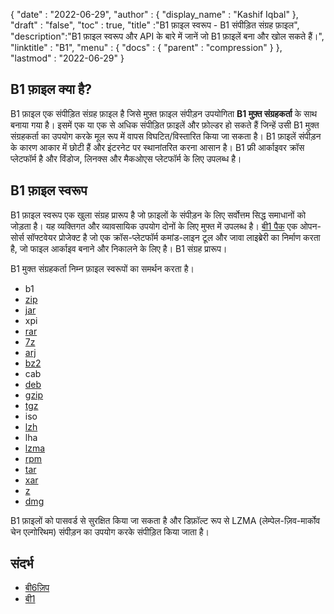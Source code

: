 {
  "date" : "2022-06-29",
  "author" : {
    "display_name" : "Kashif Iqbal"
},
  "draft" : "false",
  "toc" : true,
  "title" :"B1 फ़ाइल स्वरूप - B1 संपीड़ित संग्रह फ़ाइल",
  "description":"B1 फ़ाइल स्वरूप और API के बारे में जानें जो B1 फ़ाइलें बना और खोल सकते हैं।",
  "linktitle" : "B1",
  "menu" : {
    "docs" : {
      "parent" : "compression"
}
},
  "lastmod" : "2022-06-29"
}

## B1 फ़ाइल क्या है?

B1 फ़ाइल एक संपीड़ित संग्रह फ़ाइल है जिसे मुफ़्त फ़ाइल संपीड़न उपयोगिता **B1 मुफ़्त संग्रहकर्ता** के साथ बनाया गया है। इसमें एक या एक से अधिक संपीड़ित फ़ाइलें और फ़ोल्डर हो सकते हैं जिन्हें उसी B1 मुक्त संग्रहकर्ता का उपयोग करके मूल रूप में वापस विघटित/विस्तारित किया जा सकता है। B1 फ़ाइलें संपीड़न के कारण आकार में छोटी हैं और इंटरनेट पर स्थानांतरित करना आसान है। B1 फ्री आर्काइवर क्रॉस प्लेटफॉर्म है और विंडोज, लिनक्स और मैकओएस प्लेटफॉर्म के लिए उपलब्ध है।

## B1 फ़ाइल स्वरूप

B1 फ़ाइल स्वरूप एक खुला संग्रह प्रारूप है जो फ़ाइलों के संपीड़न के लिए सर्वोत्तम सिद्ध समाधानों को जोड़ता है। यह व्यक्तिगत और व्यावसायिक उपयोग दोनों के लिए मुफ्त में उपलब्ध है। [बी1 पैक](https://github.com/b1-pack/b1-pack) एक ओपन-सोर्स सॉफ्टवेयर प्रोजेक्ट है जो एक क्रॉस-प्लेटफॉर्म कमांड-लाइन टूल और जावा लाइब्रेरी का निर्माण करता है, जो फाइल आर्काइव बनाने और निकालने के लिए है। B1 संग्रह प्रारूप।

B1 मुक्त संग्रहकर्ता निम्न फ़ाइल स्वरूपों का समर्थन करता है।

* b1
* [zip](/hi/compression/zip/)
* [jar](/hi/programming/jar/)
* xpi
* [rar](/hi/compression/rar/)
* [7z](/hi/compression/7z/)
* [arj](/hi/compression/arj/)
* [bz2](/hi/compression/bz2/)
* cab
* [deb](/hi/compression/deb/)
* [gzip](/hi/compression/gzip/)
* [tgz](/hi/compression/tgz/)
* iso
* [lzh](/hi/compression/lzh/)
* lha
* [lzma](/hi/compression/lzma/)
* [rpm](/hi/compression/rpm/)
* [tar](/hi/compression/tar/)
* [xar](/hi/compression/xar/)
* [z](/hi/compression/z/)
* [dmg](/hi/compression/dmg/)


B1 फ़ाइलों को पासवर्ड से सुरक्षित किया जा सकता है और डिफ़ॉल्ट रूप से LZMA (लेम्पेल-ज़िव-मार्कोव चेन एल्गोरिथम) संपीड़न का उपयोग करके संपीड़ित किया जाता है।

## संदर्भ

* [बी6ज़िप](http://b6zip.com)
* [बी1](https://b1.org/)

